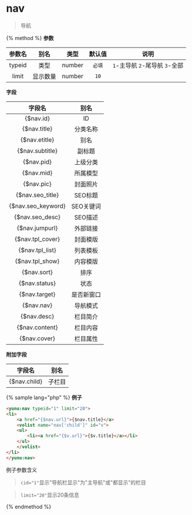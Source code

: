 # nav

> 导航

{% method %}
**参数**

|参数名|别名|类型|默认值|说明|
|:----:|:--:|:--:|:----:|:--:|
|typeid|类型|number|`必填`|`1`-主导航 `2`-尾导航 `3`-全部|
|limit|显示数量|number|`10`||

**字段**

|字段名|别名|
|:----:|:--:|
|{$nav.id}|ID|
|{$nav.title}|分类名称|
|{$nav.etitle}|别名|
|{$nav.subtitle}|副标题|
|{$nav.pid}|上级分类|
|{$nav.mid}|所属模型|
|{$nav.pic}|封面照片|
|{$nav.seo_title}|SEO标题|
|{$nav.seo_keyword}|SEO关键词|
|{$nav.seo_desc}|SEO描述|
|{$nav.jumpurl}|外部链接|
|{$nav.tpl_cover}|封面模版|
|{$nav.tpl_list}|列表模板|
|{$nav.tpl_show}|内容模版|
|{$nav.sort}|排序|
|{$nav.status}|状态|
|{$nav.target}|是否新窗口|
|{$nav.nav}|导航模式|
|{$nav.desc}|栏目简介|
|{$nav.content}|栏目内容|
|{$nav.cover}|栏目属性|

**附加字段**

|字段名|别名|
|:----:|:--:|
|{$nav.child}|子栏目|

{% sample lang="php" %}
**例子**

```html
<yunu:nav typeid="1" limit="20">
<li>
    <a href="{$nav.url}">{$nav.title}</a>
    <volist name="nav['child']" id="v">
    <ul>
        <li><a href="{$v.url}">{$v.title}</a></li>
    </ul>
    </volist>
</li>
</yunu:nav>
```

例子参数含义

>`cid="1"`显示"导航栏显示"为"主导航"或"都显示"的栏目

>`limit="20"`显示20条信息

{% endmethod %}

